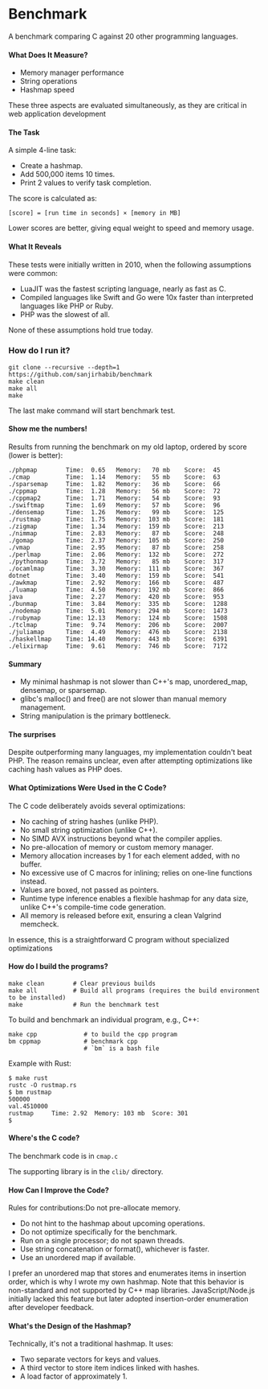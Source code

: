 # Benchmark

A benchmark comparing C against 20 other programming languages.

#### What Does It Measure?

- Memory manager performance
- String operations
- Hashmap speed

These three aspects are evaluated simultaneously, as they are critical in web application development

#### The Task

A simple 4-line task:
- Create a hashmap.
- Add 500,000 items 10 times.
- Print 2 values to verify task completion.

The score is calculated as:

```[score] = [run time in seconds] × [memory in MB]```

Lower scores are better, giving equal weight to speed and memory usage.

#### What It Reveals
These tests were initially written in 2010, when the following assumptions were common:
- LuaJIT was the fastest scripting language, nearly as fast as C.
- Compiled languages like Swift and Go were 10x faster than interpreted languages like PHP or Ruby.
- PHP was the slowest of all.

None of these assumptions hold true today.

### How do I run it?

```
git clone --recursive --depth=1 https://github.com/sanjirhabib/benchmark
make clean
make all
make

```
The last make command will start benchmark test.

#### Show me the numbers!

Results from running the benchmark on my old laptop, ordered by score (lower is better):

```
./phpmap        Time:  0.65   Memory:   70 mb    Score:  45
./cmap          Time:  1.14   Memory:   55 mb    Score:  63
./sparsemap     Time:  1.82   Memory:   36 mb    Score:  66
./cppmap        Time:  1.28   Memory:   56 mb    Score:  72
./cppmap2       Time:  1.71   Memory:   54 mb    Score:  93
./swiftmap      Time:  1.69   Memory:   57 mb    Score:  96
./densemap      Time:  1.26   Memory:   99 mb    Score:  125
./rustmap       Time:  1.75   Memory:  103 mb    Score:  181
./zigmap        Time:  1.34   Memory:  159 mb    Score:  213
./nimmap        Time:  2.83   Memory:   87 mb    Score:  248
./gomap         Time:  2.37   Memory:  105 mb    Score:  250
./vmap          Time:  2.95   Memory:   87 mb    Score:  258
./perlmap       Time:  2.06   Memory:  132 mb    Score:  272
./pythonmap     Time:  3.72   Memory:   85 mb    Score:  317
./ocamlmap      Time:  3.30   Memory:  111 mb    Score:  367
dotnet          Time:  3.40   Memory:  159 mb    Score:  541
./awkmap        Time:  2.92   Memory:  166 mb    Score:  487
./luamap        Time:  4.50   Memory:  192 mb    Score:  866
java            Time:  2.27   Memory:  420 mb    Score:  953
./bunmap        Time:  3.84   Memory:  335 mb    Score:  1288
./nodemap       Time:  5.01   Memory:  294 mb    Score:  1473
./rubymap       Time: 12.13   Memory:  124 mb    Score:  1508
./tclmap        Time:  9.74   Memory:  206 mb    Score:  2007
./juliamap      Time:  4.49   Memory:  476 mb    Score:  2138
./haskellmap    Time: 14.40   Memory:  443 mb    Score:  6391
./elixirmap     Time:  9.61   Memory:  746 mb    Score:  7172
```

#### Summary

- My minimal hashmap is not slower than C++'s map, unordered_map, densemap, or sparsemap.
- glibc's malloc() and free() are not slower than manual memory management.
- String manipulation is the primary bottleneck.




#### The surprises
Despite outperforming many languages, my implementation couldn't beat PHP. The reason remains unclear, even after attempting optimizations like caching hash values as PHP does.

#### What Optimizations Were Used in the C Code?
The C code deliberately avoids several optimizations:
- No caching of string hashes (unlike PHP).
- No small string optimization (unlike C++).
- No SIMD AVX instructions beyond what the compiler applies.
- No pre-allocation of memory or custom memory manager.
- Memory allocation increases by 1 for each element added, with no buffer.
- No excessive use of C macros for inlining; relies on one-line functions instead.
- Values are boxed, not passed as pointers.
- Runtime type inference enables a flexible hashmap for any data size, unlike C++'s compile-time code generation.
- All memory is released before exit, ensuring a clean Valgrind memcheck.

In essence, this is a straightforward C program without specialized optimizations



#### How do I build the programs?
```
make clean        # Clear previous builds
make all          # Build all programs (requires the build environment to be installed)
make              # Run the benchmark test
```

To build and benchmark an individual program, e.g., C++:


```
make cpp             # to build the cpp program
bm cppmap            # benchmark cpp
                     # `bm` is a bash file
```

Example with Rust:

```
$ make rust
rustc -O rustmap.rs
$ bm rustmap
500000
val.4510000
rustmap  	Time: 2.92 	Memory: 103 mb	Score: 301
$
```

#### Where's the C code?

The benchmark code is in ```cmap.c```

The supporting library is in the ```clib/``` directory.


#### How Can I Improve the Code?
Rules for contributions:Do not pre-allocate memory.
- Do not hint to the hashmap about upcoming operations.
- Do not optimize specifically for the benchmark.
- Run on a single processor; do not spawn threads.
- Use string concatenation or format(), whichever is faster.
- Use an unordered map if available.

I prefer an unordered map that stores and enumerates items in insertion order, which is why I wrote my own hashmap. Note that this behavior is non-standard and not supported by C++ map libraries. JavaScript/Node.js initially lacked this feature but later adopted insertion-order enumeration after developer feedback.

#### What's the Design of the Hashmap?

Technically, it's not a traditional hashmap. It uses:
- Two separate vectors for keys and values.
- A third vector to store item indices linked with hashes.
- A load factor of approximately 1.


